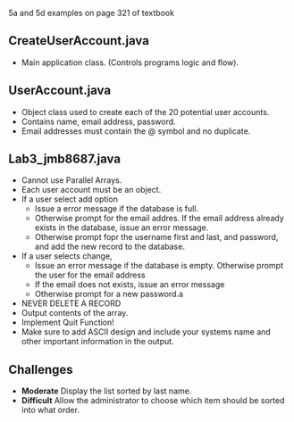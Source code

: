 

5a and 5d examples on page 321 of textbook

## CreateUserAccount.java
- Main application class. (Controls programs logic and flow).

## UserAccount.java
- Object class used to create each of the 20 potential user accounts.
- Contains name, email address, password.
- Email addresses must contain the @ symbol and no duplicate.

## Lab3_jmb8687.java
- Cannot use Parallel Arrays.
- Each user account must be an object.
- If a user select add option
    - Issue a error message if the database is full.
    - Otherwise prompt for the email addres.
    If the email address already exists in the database, issue an error message.
    - Otherwise prompt fopr the username first and last, and password, and add the new record to the database.
- If a user selects change,
    - Issue an error message if the database is empty.
    Otherwise prompt the user for the email address
    - If the email does not exists, issue an error message
    - Otherwise prompt for a new password.a
- NEVER DELETE A RECORD
- Output contents of the array.
- Implement Quit Function!
- Make sure to add ASCII design and include your systems name and other important information in the output.


## Challenges

- **Moderate** Display the list sorted by last name.
- **Difficult** Allow the administrator to choose which item should be sorted into what order.
